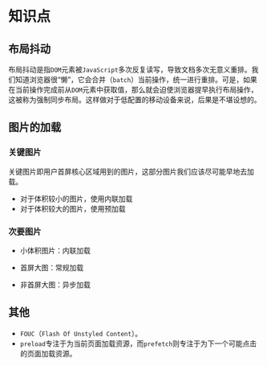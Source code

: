 # 知识点

## 布局抖动

布局抖动是指`DOM`元素被`JavaScript`多次反复读写，导致文档多次无意义重排。我们知道浏览器很“懒”，它会合并（`batch`）当前操作，统一进行重排。可是，如果在当前操作完成前从`DOM`元素中获取值，那么就会迫使浏览器提早执行布局操作，这被称为强制同步布局。这样做对于低配置的移动设备来说，后果是不堪设想的。

## 图片的加载

### 关键图片

关键图片即用户首屏核心区域用到的图片，这部分图片我们应该尽可能早地去加载。

- 对于体积较小的图片，使用内联加载
- 对于体积较大的图片，使用预加载

### 次要图片

- 小体积图片：内联加载

- 首屏大图：常规加载
- 非首屏大图：异步加载

## 其他

- `FOUC`（`Flash Of Unstyled Content`）。
- `preload`专注于为当前页面加载资源，而`prefetch`则专注于为下一个可能点击的页面加载资源。


